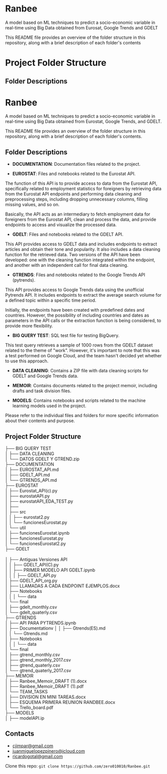 # Ranbee
A model based on ML techniques to predict a socio-economic variable in real-time using Big Data obtained from Eurosat, Google Trends and GDELT 

This README file provides an overview of the folder structure in this repository, along with a brief description of each folder's contents

# Project Folder Structure


## Folder Descriptions<br>

# Ranbee

A model based on ML techniques to predict a socio-economic variable in real-time using Big Data obtained from Eurostat, Google Trends, and GDELT.

This README file provides an overview of the folder structure in this repository, along with a brief description of each folder's contents.

## Folder Descriptions

- **DOCUMENTATION**: Documentation files related to the project.

- **EUROSTAT**: Files and notebooks related to the Eurostat API.

The function of this API is to provide access to data from the Eurostat API, specifically related to employment statistics for foreigners by retrieving data from the Eurostat API endpoints and performing data cleaning and preprocessing steps, including dropping unnecessary columns, filling missing values, and so on.

Basically, the API acts as an intermediary to fetch employment data for foreigners from the Eurostat API, clean and process the data, and provide endpoints to access and visualize the processed data.

- **GDELT**: Files and notebooks related to the GDELT API.

This API provides access to GDELT data and includes endpoints to extract articles and obtain their tone and popularity. It also includes a data cleaning function for the retrieved data. Two versions of the API have been developed: one with the cleaning function integrated within the endpoint, and another with an independent call for final data cleaning.

- **GTRENDS**: Files and notebooks related to the Google Trends API (pytrends).

This API provides access to Google Trends data using the unofficial Pytrends API. It includes endpoints to extract the average search volume for a defined topic within a specific time period.

Initially, the endpoints have been created with predefined dates and countries. However, the possibility of including countries and dates as parameters in the API calls or the extraction function is being considered, to provide more flexibility.

- **BIG QUERY TEST**: SQL test file for testing BigQuery.

This test query retrieves a sample of 1000 rows from the GDELT dataset related to the theme of "work". However, it's important to note that this was a test performed on Google Cloud, and the team hasn't decided yet whether to use this approach.

- **DATA CLEANING**: Contains a ZIP file with data cleaning scripts for GDELT and Google Trends data.

- **MEMOIR**: Contains documents related to the project memoir, including drafts and task division files.

- **MODELS**: Contains notebooks and scripts related to the machine learning models used in the project.

Please refer to the individual files and folders for more specific information about their contents and purpose.

## Project Folder Structure
├── BIG QUERY TEST<br>
│
├── DATA CLEANING<br>
│ └── DATOS GDELT Y GTREND.zip<br>
├── DOCUMENTATION<br>
│ ├── EUROSTAT_API.md<br>
│ ├── GDELT_API.md<br>
│ └── GTRENDS_API.md<br>
├── EUROSTAT<br>
│ ├── Eurostat_API(c).py<br>
│ ├── eurostatAPI.py<br>
│ ├── eurostatAPI_EDA_TEST.py<br>
│ ├──<br>
│ ├── src<br>
│ │ ├── eurostat2.py<br>
│ │ └── funcionesEurostat.py<br>
│ └── util<br>
│ ├── funcionesEurostat.ipynb<br>
│ ├── funcionesEurostat.py<br>
│ └── funcionesEurostat2.py<br>
├── GDELT<br><br>
│ ├── Antiguas Versiones API<br>
│ │ ├── GDELT_API(C).py<br>
│ │ ├── PRIMER MODELO API GDELT.ipynb<br>
│ │
│ ├── GDELT_API.py<br>
│ ├── GDELT_API_org.py<br>
│ ├── LLAMADAS A CADA ENDPOINT EJEMPLOS.docx<br>
│ ├── Notebooks<br>
│ │
│ └── data<br>
│ └── final<br>
│ ├── gdelt_monthly.csv<br>
│ └── gdelt_quaterly.csv<br>
├── GTRENDS<br>
│ ├── API PARA PYTRENDS.ipynb<br>
│ ├── Documentationv
│ │ ├── Gtrends(ES).md<br>
│ │ └── Gtrends.md<br>
│ ├── Notebooks<br>
│ │
│ └── data<br>
│ └── final<br>
│ ├── gtrend_monthly.csv<br>
│ ├── gtrend_monthly_2017.csv<br>
│ ├── gtrend_quaterly.csv<br>
│ └── gtrend_quaterly_2017.csv<br>
├── MEMOIR<br>
│ ├── Ranbee_Memoir_DRAFT (1).docx<br>
│ ├── Ranbee_Memoir_DRAFT (1).pdf<br>
│ └── TEAM_TASKS<br>
│ ├── DIVISION EN MINI TAREAS.docx<br>
│ ├── ESQUEMA PRIMERA REUNION RANDBEE.docx<br>
│ └── Trello_board.pdf<br>
├── MODELS<br>
│ ├── modelAPI.ip<br>


## Contacts<br>

- cjimpar@gmail.com<br>
- juanmiguelopezpinero@icloud.com<br>
- ricardogotal@gmail.com<br>


Clone this repo: `git clone https://github.com/zero010010/Ranbee.git`<br>










